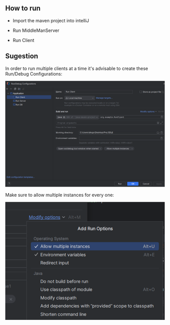 ## How to run

- Import the maven project into intelliJ

- Run MiddleManServer

- Run Client


## Sugestion

In order to run multiple clients at a time it's advisable to create these Run/Debug Configurations:

![Alt text](image.png)

Make sure to allow multiple instances for every one:

![Alt text](docs/readme_images/image.png)